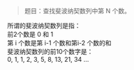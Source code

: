 > 题目：查找斐波纳契数列中第 N 个数。

所谓的斐波纳契数列是指：<br>
前2个数是 0 和 1 <br>
第 i 个数是第 i-1 个数和第i-2 个数的和<br>
斐波纳契数列的前10个数字是：<br>
0, 1, 1, 2, 3, 5, 8, 13, 21, 34 …<br>
